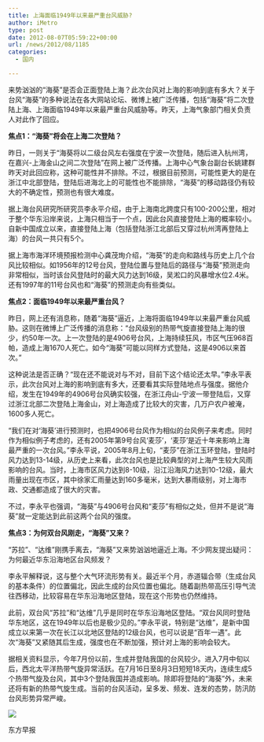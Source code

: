 ```yaml
---
title: 上海面临1949年以来最严重台风威胁?
author: iMetro
type: post
date: 2012-08-07T05:59:22+00:00
url: /news/2012/08/1185
categories:
  - 国内

---
```

来势汹汹的“海葵”是否会正面登陆上海？此次台风对上海的影响到底有多大？关于台风“海葵”的多种说法在各大网站论坛、微博上被广泛传播，包括“海葵”将二次登陆上海、上海面临1949年以来最严重台风威胁等。昨天，上海气象部门相关负责人对此作了回应。

**焦点1：“海葵”将会在上海二次登陆？**

昨日，一则关于“海葵将以二级台风左右强度在宁波一次登陆，随后进入杭州湾，在嘉兴-上海金山之间二次登陆”在网上被广泛传播。上海中心气象台副台长姚建群昨天对此回应称，这种可能性并不排除。不过，根据目前预测，可能性更大的是在浙江中北部登陆，登陆后进海北上的可能性也不能排除，“海葵”的移动路径仍有较大的不确定性，预测也有很大难度。

据上海台风研究所研究员李永平介绍，由于上海南北跨度只有100-200公里，相对于整个华东沿岸来说，上海只相当于一个点，因此台风直接登陆上海的概率较小。自新中国成立以来，直接登陆上海（包括登陆浙江北部后又穿过杭州湾再登陆上海）的台风一共只有5个。

据上海市海洋环境预报检测中心龚茂珣介绍，“海葵”的走向和路线与历史上几个台风比较相似。如1956年的12号台风，登陆位置与登陆后的路径与“海葵”预测走向非常相似，当时该台风登陆时的最大风力达到16级，吴淞口的风暴增水位2.4米。还有1997年的11号台风也和“海葵”的预测走向有些类似。

**焦点2：面临1949年以来最严重台风？**

昨日，网上还有消息称，随着“海葵”逼近，上海将面临1949年以来最严重台风威胁。这则在微博上广泛传播的消息称：“台风级别的热带气旋直接登陆上海的很少，约50年一次。上一次登陆的是4906号台风，上海持续狂风，市区气压968百帕，造成上海1670人死亡。如今“海葵”可能以同样方式登陆，这是4906以来首次。”

这种说法是否正确？“现在还不能说对与不对，目前下这个结论还太早。”李永平表示，此次台风对上海的影响到底有多大，还要看其实际登陆地点与强度。据他介绍，发生在1949年的4906号台风确实较强，在浙江舟山-宁波一带登陆后，又穿过浙江北部二次登陆上海金山，对上海造成了比较大的灾害，几万户农户被淹，1600多人死亡。

“我们在对‘海葵’进行预测时，也把4906号台风作为相似的台风例子来考虑。同时作为相似例子考虑的，还有2005年第9号台风‘麦莎’，‘麦莎’是近十年来影响上海最严重的一次台风。”李永平说，2005年8月上旬，“麦莎”在浙江玉环登陆，登陆时风力达到13-14级，从历史上来看，此次台风也是比较典型的对上海产生较大风雨影响的台风。当时，上海市区风力达到8-10级，沿江沿海风力达到10-12级，最大雨量出现在市区，其中徐家汇雨量达到160多毫米，达到大暴雨级别，对上海市政、交通都造成了很大的灾害。

不过，李永平也强调，“海葵”与4906号台风和“麦莎”有相似之处，但并不是说“海葵”就一定能达到此前这两个台风的强度。

**焦点3：为何双台风刚走，“海葵”又来？**

“苏拉”、“达维”刚携手离去，“海葵”又来势汹汹地逼近上海。不少网友提出疑问：为何最近华东沿海地区台风频发？

李永平解释说，这与整个大气环流形势有关。最近半个月，赤道辐合带（生成台风的基本条件）的位置偏北，因此生成的台风位置也偏北。随着副热带高压引导气流往西移动，比较容易在华东沿海地区登陆，现在这个形势也仍然维持。

此前，双台风“苏拉”和“达维”几乎是同时在华东沿海地区登陆。“双台风同时登陆华东地区，这在1949年以后也是极少见的。”李永平说，特别是“达维”，是新中国成立以来第一次在长江以北地区登陆的12级台风，也可以说是“百年一遇”。此次“海葵”又紧随其后生成，强度也在不断加强，预计对上海的影响会较大。

据相关资料显示，今年7月份以前，生成并登陆我国的台风较少。进入7月中旬以后，西北太平洋热带气旋异常活跃。在7月16日至8月3日短短18天内，连续生成5个热带气旋及台风，其中3个登陆我国并造成影响。除即将登陆的“海葵”外，未来还将有新的热带气旋生成。当前的台风活动，呈多发、频发、连发的态势，防汛防台风形势异常严峻。

![][1] 

东方早报

 [1]: http://ww4.sinaimg.cn/bmiddle/71fd2f55gw1dvo2oe7zvaj.jpg